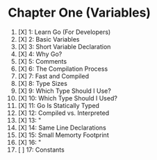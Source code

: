 # Chapter One (Variables)

1. [X] 1: Learn Go (For Developers)
2. [X] 2: Basic Variables
3. [X] 3: Short Variable Declaration
4. [X] 4: Why Go?
5. [X] 5: Comments
6. [X] 6: The Compilation Process
7. [X] 7: Fast and Compiled
8. [X] 8: Type Sizes
9. [X] 9: Which Type Should I Use?
1. [X] 10: Which Type Should I Used?
1. [X] 11: Go Is Statically Typed
1. [X] 12: Compiled vs. Interpreted
1. [X] 13: "
1. [X] 14: Same Line Declarations
1. [X] 15: Small Memorty Footprint
1. [X] 16: "
1. [ ] 17: Constants
